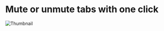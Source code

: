 # Mute or unmute tabs with one click

![Thumbnail](https://github.com/NazmusSayad/chrome.tab-mute/blob/main/thumbnail.jpg?raw=true)
